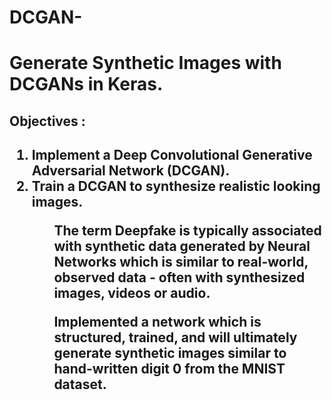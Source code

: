 # DCGAN-
<h1>Generate Synthetic Images with DCGANs in Keras.</h1>
<h2>Objectives :<h2>
<ol>
    <li>Implement a Deep Convolutional Generative Adversarial Network (DCGAN).</li>
    <li>Train a DCGAN to synthesize realistic looking images.</li>
<ol>
<p>The term Deepfake is typically associated with synthetic data generated by Neural Networks which is similar to real-world, observed data - often with synthesized images, videos or audio.</p>

<p> Implemented a network which is structured, trained, and will ultimately generate synthetic images similar to hand-written digit 0 from the MNIST dataset.</p>

